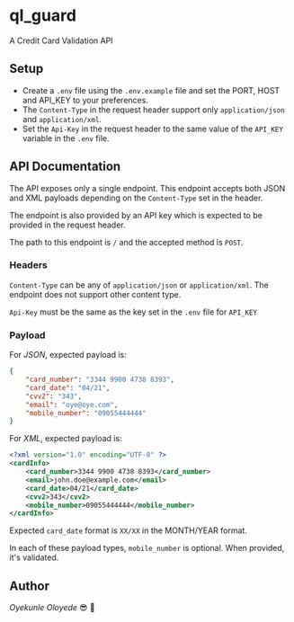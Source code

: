 # ql_guard

A Credit Card Validation API

## Setup

- Create a `.env` file using the `.env.example` file and set the PORT, HOST and API_KEY to your preferences.
- The `Content-Type` in the request header support only `application/json` and `application/xml`.
- Set the `Api-Key` in the request header to the same value of the `API_KEY` variable in the `.env` file.

## API Documentation

The API exposes only a single endpoint. This endpoint accepts both JSON and XML payloads depending on the `Content-Type` set in the header.

The endpoint is also provided by an API key which is expected to be provided in the request header.

The path to this endpoint is `/` and the accepted method is `POST`.

### Headers

`Content-Type` can be any of `application/json` or `application/xml`. The endpoint does not support other content type.

`Api-Key` must be the same as the key set in the `.env` file for `API_KEY`

### Payload

For *JSON*, expected payload is:

```json
{
    "card_number": "3344 9900 4738 8393",
    "card_date": "04/21",
    "cvv2": "343",
    "email": "oye@oye.com",
    "mobile_number": "09055444444"
}
```

For *XML*, expected payload is:

```xml
<?xml version="1.0" encoding="UTF-8" ?>
<cardInfo>
    <card_number>3344 9900 4738 8393</card_number>
    <email>john.doe@example.com</email>
    <card_date>04/21</card_date>
    <cvv2>343</cvv2>
    <mobile_number>09055444444</mobile_number>
</cardInfo>
```

Expected `card_date` format is `XX/XX` in the MONTH/YEAR format.

In each of these payload types, `mobile_number` is optional. When provided, it's validated.

## Author
*Oyekunle Oloyede* 😎 🤙
